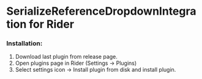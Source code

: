 # SerializeReferenceDropdownIntegration for Rider

### Installation:

1. Download last plugin from release page.
2. Open plugins page in Rider (Settings -> Plugins)
3. Select settings icon -> Install plugin from disk and install plugin.